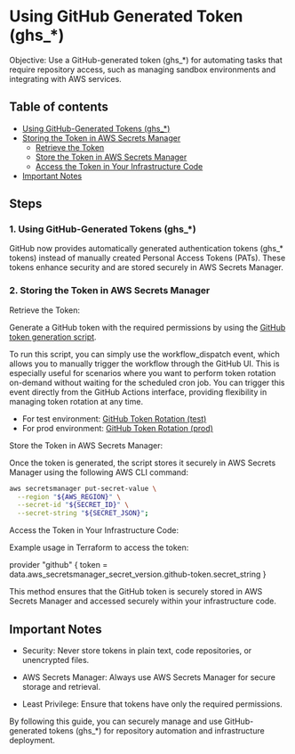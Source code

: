 # Using GitHub Generated Token (ghs_*)

Objective: Use a GitHub-generated token (ghs_*) for automating tasks that require repository access, such as managing sandbox environments and integrating with AWS services.

## Table of contents

- [Using GitHub-Generated Tokens (ghs_*)](#using-github-generated-tokens-ghs)
- [Storing the Token in AWS Secrets Manager](#storing-the-token-in-aws-secrets-manager)
  - [Retrieve the Token](#retrieve-the-token)
  - [Store the Token in AWS Secrets Manager](#store-the-token-in-aws-secrets-manager)
  - [Access the Token in Your Infrastructure Code](#access-the-token-in-your-infrastructure-code)
- [Important Notes](#important-notes)

## Steps

### 1. Using GitHub-Generated Tokens (ghs_*)

GitHub now provides automatically generated authentication tokens (ghs_* tokens) instead of manually created Personal Access Tokens (PATs). These tokens enhance security and are stored securely in AWS Secrets Manager.

### 2. Storing the Token in AWS Secrets Manager
Retrieve the Token:

Generate a GitHub token with the required permissions by using the [GitHub token generation script](aws/scripts/sh/rotate_github_token.sh).

To run this script, you can simply use the workflow_dispatch event, which allows you to manually trigger the workflow through the GitHub UI. This is especially useful for scenarios where you want to perform token rotation on-demand without waiting for the scheduled cron job. You can trigger this event directly from the GitHub Actions interface, providing flexibility in managing token rotation at any time.

- For test environment: [GitHub Token Rotation (test)](.github/workflows/github-token-rotation-test.yml)
- For prod environment: [GitHub Token Rotation (prod)](.github/workflows/github-token-rotation-prod.yml)

Store the Token in AWS Secrets Manager:

Once the token is generated, the script stores it securely in AWS Secrets Manager using the following AWS CLI command:

```bash
aws secretsmanager put-secret-value \
  --region "${AWS_REGION}" \
  --secret-id "${SECRET_ID}" \
  --secret-string "${SECRET_JSON}";
```

Access the Token in Your Infrastructure Code:

Example usage in Terraform to access the token:

provider "github" {
  token = data.aws_secretsmanager_secret_version.github-token.secret_string
}

This method ensures that the GitHub token is securely stored in AWS Secrets Manager and accessed securely within your infrastructure code.

## Important Notes

- Security: Never store tokens in plain text, code repositories, or unencrypted files.

- AWS Secrets Manager: Always use AWS Secrets Manager for secure storage and retrieval.

- Least Privilege: Ensure that tokens have only the required permissions.

By following this guide, you can securely manage and use GitHub-generated tokens (ghs_*) for repository automation and infrastructure deployment.
